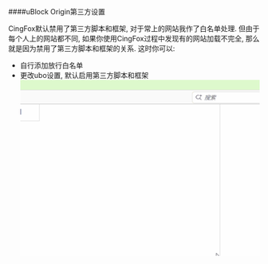 ####uBlock Origin第三方设置

CingFox默认禁用了第三方脚本和框架, 对于常上的网站我作了白名单处理. 但由于每个人上的网站都不同, 如果你使用CingFox过程中发现有的网站加载不完全, 那么就是因为禁用了第三方脚本和框架的关系. 这时你可以:
- 自行添加放行白名单
- 更改ubo设置, 默认启用第三方脚本和框架
![](../img/ubo.gif)
